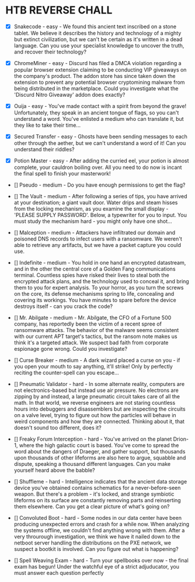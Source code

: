 # HTB REVERSE CHALL

- [x] Snakecode - easy - We found this ancient text inscribed on a stone tablet. We believe it describes the history and technology of a mighty but extinct civilization, but we can't be certain as it's written in a dead language. Can you use your specialist knowledge to uncover the truth, and recover their technology?

- [x] ChromeMiner - easy - Discurd has filed a DMCA violation regarding a popular browser extension claiming to be conducting VIP giveaways on the company's product. The addon store has since taken down the extension to prevent any potential browser cryptomining malware from being distributed in the marketplace. Could you investigate what the 'Discurd Nitro Giveaway' addon does exactly?

- [x] Ouija - easy - You've made contact with a spirit from beyond the grave! Unfortunately, they speak in an ancient tongue of flags, so you can't understand a word. You've enlisted a medium who can translate it, but they like to take their time...

- [x] Secured Transfer - easy - Ghosts have been sending messages to each other through the aether, but we can't understand a word of it! Can you understand their riddles?

- [x] Potion Master - easy - After adding the curried eel, your potion is almost complete, your cauldron boiling over. All you need to do now is incant the final spell to finish your masterwork!

- [] Pseudo - medium - Do you have enough permissions to get the flag?

- [] The Vault - medium - After following a series of tips, you have arrived at your destination; a giant vault door. Water drips and steam hisses from the locking mechanism, as you examine the small display - 'PLEASE SUPPLY PASSWORD'. Below, a typewriter for you to input. You must study the mechanism hard - you might only have one shot...

- [] Malception - medium - Attackers have infiltrated our domain and poisoned DNS records to infect users with a ransomware. We weren't able to retrieve any artifacts, but we have a packet capture you could use.

- [] Indefinite - medium - You hold in one hand an encrypted datastream, and in the other the central core of a Golden Fang communications terminal. Countless spies have risked their lives to steal both the encrypted attack plans, and the technology used to conceal it, and bring them to you for expert analysis. To your horror, as you turn the screws on the core, its defense mechanisms spring to life, concealing and covering its workings. You have minutes to spare before the device destroys itself - can you crack the code?

- [] Mr. Abilgate - medium - Mr. Abilgate, the CFO of a Fortune 500 company, has reportedly been the victim of a recent spree of ransomware attacks. The behavior of the malware seems consistent with our current APT target's tactics, but the ransom note makes us think it's a targeted attack. We suspect bad faith from corporate espionage gone wrong. Could you investigate?

- [] Curse Breaker - medium - A dark wizard placed a curse on you - if you open your mouth to say anything, it'll strike! Only by perfectly reciting the counter-spell can you escape...

- [] Pneumatic Validator - hard - In some alternate reality, computers are not electronics-based but instead use air pressure. No electrons are zipping by and instead, a large pneumatic circuit takes care of all the math. In that world, we reverse engineers are not staring countless hours into debuggers and disassemblers but are inspecting the circuits on a valve level, trying to figure out how the particles will behave in weird components and how they are connected. Thinking about it, that doesn't sound too different, does it?

- [] Freaky Forum Interception - hard - You've arrived on the planet Drion-1, where the high galactic court is based. You've come to spread the word about the dangers of Draeger, and gather support, but thousands upon thousands of other lifeforms are also here to argue, squabble and dispute, speaking a thousand different languages. Can you make yourself heard above the babble?

- [] Shuffleme - hard - Intelligence indicates that the ancient data storage device you've obtained contains schematics for a never-before-seen weapon. But there's a problem - it's locked, and strange symbiotic lifeforms on its surface are constantly removing parts and reinserting them elsewhere. Can you get a clear picture of what's going on?

- [] Convoluted Boot - hard - Some nodes in our data center have been producing unexpected errors and crash for a while now. When analyzing the systems offline, we couldn't find anything wrong with them. After a very throurough investigation, we think we have it nailed down to the netboot server handling the distributions on the PXE network, we suspect a bootkit is involved. Can you figure out what is happening?

- [] Spell Weaving Exam - hard - Turn your spellbooks over now - the final exam has begun! Under the watchful eye of a strict adjuducator, you must answer each question perfectly